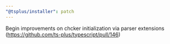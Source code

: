 ```yaml
---
"@tsplus/installer": patch
---
```


Begin improvements on chcker initialization via parser extensions (https://github.com/ts-plus/typescript/pull/146)
